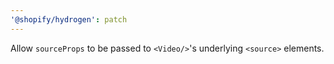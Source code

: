 ```yaml
---
'@shopify/hydrogen': patch
---
```


Allow `sourceProps` to be passed to `<Video/>`'s underlying `<source>` elements.
